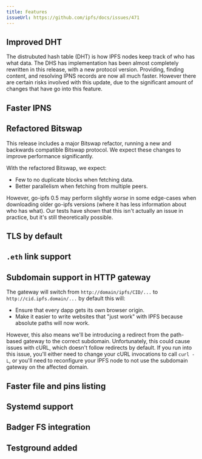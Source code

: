 ```yaml
---
title: Features
issueUrl: https://github.com/ipfs/docs/issues/471
---
```


## Improved DHT

The distrubuted hash table (DHT) is how IPFS nodes keep track of who has what data. The DHS has implementation has been almost completely rewritten in this release, with a new protocol version. Providing, finding content, and resolving IPNS records are now all much faster. However there are certain risks involved with this update, due to the significant amount of changes that have go into this feature.

## Faster IPNS

<!-- This update makes IPNS faster. -->

<!-- What is IPNS, why was it slow? -->

<!-- How has this update made if faster? -->

## Refactored Bitswap

This release includes a major Bitswap refactor, running a new and backwards compatible Bitswap protocol. We expect these changes to improve performance significantly.

With the refactored Bitswap, we expect:

- Few to no duplicate blocks when fetching data.
- Better parallelism when fetching from multiple peers.

However, go-ipfs 0.5 may perform slightly _worse_ in some edge-cases when downloading older go-ipfs versions (where it has less information about who has what). Our tests have shown that this isn't actually an issue in practice, but it's still theoretically possible.

## TLS by default

<!-- What TLS is. -->

<!-- Why is was selected as a default option. -->

<!-- What this means for end-users. -->

## `.eth` link support

<!-- What `.eth` is. -->

<!-- Why it's important. -->

<!-- How end-users can use is. -->

## Subdomain support in HTTP gateway

The gateway will switch from `http://domain/ipfs/CID/...` to `http://cid.ipfs.domain/...` by default this will:

- Ensure that every dapp gets its own browser origin.
- Make it easier to write websites that "just work" with IPFS because absolute paths will now work.

However, this also means we'll be introducing a redirect from the path-based gateway to the correct subdomain. Unfortunately, this could cause issues with cURL, which doesn't follow redirects by default. If you run into this issue, you'll either need to change your cURL invocations to call `curl -L`, or you'll need to reconfigure your IPFS node to not use the subdomain gateway on the affected domain.

## Faster file and pins listing

<!-- This one's pretty obvious. Make it faster to post files and pin then to nodes. -->

<!-- What had to be changed to make this process faster -->

## Systemd support

<!-- What is Systemd? -->

<!-- Why is it imporant/what other process rely on it? -->

<!-- How does this support improve the lives of end-users -->

## Badger FS integration

<!-- What was wrong with the old file-system -->

<!-- What is Badger? -->

<!-- How is this going to change how end-users interact with Go-IPFS? -->

## Testground added

<!-- What is testground? -->

<!-- How does it impact end-users? -->
